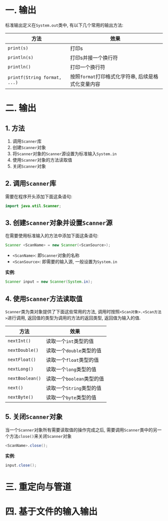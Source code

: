 # 一. 输出

标准输出定义在`System.out`类中, 有以下几个常用的输出方法:

| 方法                         | 效果                                               |
| ---------------------------- | -------------------------------------------------- |
| `print(s)`                   | 打印s                                              |
| `println(s)`                 | 打印s并接一个换行符                                |
| `println()`                  | 打印一个换行符                                     |
| `printf(String format, ...)` | 按照`format`打印格式化字符串, 后续是格式化变量内容 |



# 二. 输出

## 1. 方法

1. 调用`Scanner`库
2. 创建`Scanner`对象
3. 将`Scanner`对象的`Scanner`源设置为标准输入`System.in`
4. 使用`Scanner`对象的方法读取值
5. 关闭`Scanner`对象



## 2. 调用`Scanner`库

需要在程序开头添加下面这条语句:

```java
import java.util.Scanner;
```



## 3. 创建`Scanner`对象并设置`Scanner`源

在需要使用标准输入的方法中添加下面这条语句:

```java
Scanner <ScanName> = new Scanner(<ScanSource>);
```

- `<ScanName>`: 即`Scanner`对象的名称
- `<ScanSource>`: 即需要的输入源, 一般设置为`System.in`

**实例**:

```java
Scanner input = new Scanner(System.in);
```



## 4. 使用`Scanner`方法读取值

`Scanner`类为类对象提供了下面这些常用的方法, 调用时按照`<Scan对象>.<Scan方法>`进行调用, 返回值的类型为调用的方法的返回类型, 返回值为输入的值.

| 方法            | 效果                      |
| --------------- | ------------------------- |
| `nextInt()`     | 读取一个`int`类型的值     |
| `nextDouble()`  | 读取一个`double`类型的值  |
| `nextFloat()`   | 读取一个`float`类型的值   |
| `nextLong()`    | 读取一个`long`类型的值    |
| `nextBoolean()` | 读取一个`boolean`类型的值 |
| `next()`        | 读取一个`String`类型的值  |
| `nextByte()`    | 读取一个`byte`类型的值    |



## 5. 关闭`Scanner`对象

当一个`Scanner`对象所有需要读取值的操作完成之后, 需要调用`Scanner`类中的另一个方法`close()`来关闭`Scanner`对象

```java
<ScanName>.close();
```

**实例**:

```java
input.close();
```



# 三. 重定向与管道



# 四. 基于文件的输入输出
